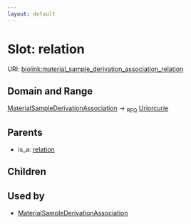 ```yaml
---
layout: default
---
```



# Slot: relation




URI: [biolink:material_sample_derivation_association_relation](https://w3id.org/biolink/vocab/material_sample_derivation_association_relation)

## Domain and Range

[MaterialSampleDerivationAssociation](MaterialSampleDerivationAssociation.md) ->  <sub>REQ</sub> [Uriorcurie](Uriorcurie.md)

## Parents

 *  is_a: [relation](relation.md)

## Children


## Used by

 * [MaterialSampleDerivationAssociation](MaterialSampleDerivationAssociation.md)
